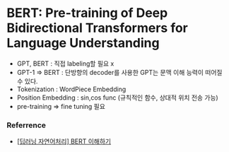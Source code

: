 # BERT: Pre-training of Deep Bidirectional Transformers for Language Understanding

- GPT, BERT : 직접 labeling할 필요 x
- GPT-1 => BERT : 단방향의 decoder를 사용한 GPT는 문맥 이해 능력이 떠어질 수 있다.
- Tokenization : WordPiece Embedding
- Position Embedding : sin,cos func (규칙적인 함수, 상대적 위치 전송 가능)
- pre-training => fine tuning 필요

### Referrence
- [[딥러닝 자연어처리] BERT 이해하기](https://www.youtube.com/watch?v=30SvdoA6ApE)
